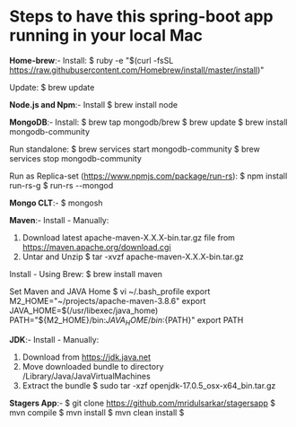 # Steps to have this spring-boot app running in your local Mac
**Home-brew**:-
Install:
$ ruby -e "$(curl -fsSL https://raw.githubusercontent.com/Homebrew/install/master/install)"

Update:
$ brew update

**Node.js and Npm**:-
Install
$ brew install node

**MongoDB**:-
Install:
$ brew tap mongodb/brew
$ brew update
$ brew install mongodb-community
 
Run standalone:
$ brew services start mongodb-community
$ brew services stop mongodb-community

Run as Replica-set (https://www.npmjs.com/package/run-rs):
$ npm install run-rs-g
$ run-rs --mongod

**Mongo CLT**:-
$ mongosh

**Maven**:-
Install - Manually:
1. Download latest apache-maven-X.X.X-bin.tar.gz file from https://maven.apache.org/download.cgi
2. Untar and Unzip
    $ tar -xvzf apache-maven-X.X.X-bin.tar.gz

Install - Using Brew:
$ brew install maven

Set Maven and JAVA Home
$ vi ~/.bash_profile
   	export M2_HOME="~/projects/apache-maven-3.8.6"
	export JAVA_HOME=$(/usr/libexec/java_home)
   	PATH="${M2_HOME}/bin:${JAVA_HOME}/bin:${PATH}"
   	export PATH

**JDK**:-
Install - Manually:
1. Download from https://jdk.java.net
2. Move downloaded bundle to directory /Library/Java/JavaVirtualMachines
3. Extract the bundle
    $ sudo tar -xzf openjdk-17.0.5_osx-x64_bin.tar.gz

**Stagers App**:-
$ git clone https://github.com/mridulsarkar/stagersapp
$ mvn compile 
$ mvn install
$ mvn clean install
$ 
